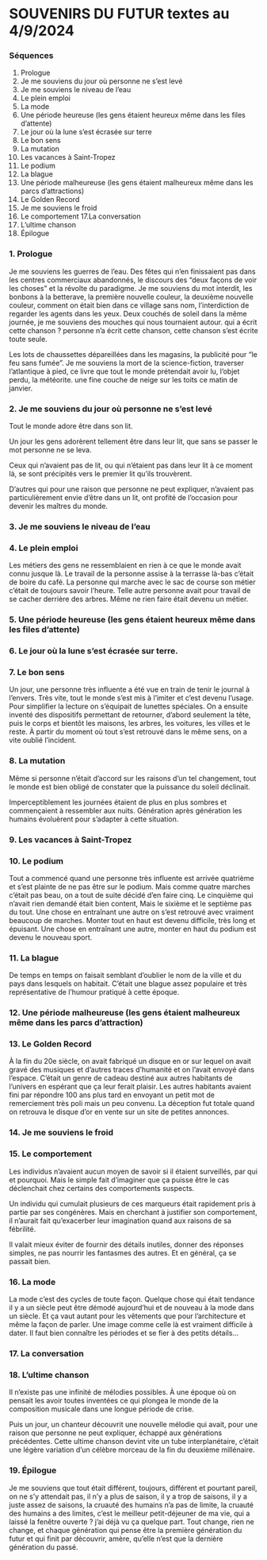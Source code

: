 # SOUVENIRS DU FUTUR textes au 4/9/2024

### Séquences

1. Prologue
2. Je me souviens du jour où personne ne s’est levé
3. Je me souviens le niveau de l’eau
4. Le plein emploi
5. La mode
6. Une période heureuse (les gens étaient heureux même dans les files d’attente)
7. Le jour où la lune s’est écrasée sur terre
8. Le bon sens
9. La mutation
10. Les vacances à Saint-Tropez
11. Le podium
12. La blague
13. Une période malheureuse (les gens étaient malheureux même dans les parcs
d’attractions)
14. Le Golden Record 
15. Je me souviens le froid 
16. Le comportement 17.La conversation 
18. L’ultime chanson 
19. Épilogue

### 1. Prologue
Je me souviens les guerres de l’eau. Des fêtes qui n’en finissaient pas dans les centres commerciaux abandonnés, le discours des “deux façons de voir les choses” et la révolte du paradigme. Je me souviens du mot interdit, les bonbons à la betterave, la première nouvelle couleur, la deuxième nouvelle couleur, comment on était bien dans ce village sans nom, l’interdiction de regarder les agents dans les yeux. Deux couchés de soleil dans la même journée, je me souviens des mouches qui nous tournaient autour.
qui a écrit cette chanson ? personne n’a écrit cette chanson, cette chanson s’est écrite toute seule.

Les lots de chaussettes dépareillées dans les magasins, la publicité pour “le feu sans fumée”. Je me souviens la mort de la science-fiction, traverser l’atlantique à pied, ce livre que tout le monde prétendait avoir lu, l’objet perdu, la météorite.
une fine couche de neige sur les toits ce matin de janvier.
### 2. Je me souviens du jour où personne ne s’est levé
Tout le monde adore être dans son lit.

Un jour les gens adorèrent tellement être dans leur lit, que sans se passer le mot personne ne se leva.

Ceux qui n’avaient pas de lit, ou qui n’étaient pas dans leur lit à ce moment là, se sont précipités vers le premier lit qu’ils trouvèrent.

D’autres qui pour une raison que personne ne peut expliquer, n’avaient pas particulièrement envie d’être dans un lit, ont profité de l’occasion pour devenir les maîtres du monde.
### 3. Je me souviens le niveau de l’eau 
### 4. Le plein emploi
Les métiers des gens ne ressemblaient en rien à ce que le monde avait connu jusque là. Le travail de la personne assise à la terrasse là-bas c’était de boire du café. La personne qui marche avec le sac de course son métier c’était de toujours savoir l’heure. Telle autre personne avait pour travail de se cacher derrière des arbres. Même ne rien faire était devenu un métier.
### 5. Une période heureuse (les gens étaient heureux même dans les files d’attente)
### 6. Le jour où la lune s’est écrasée sur terre.
### 7. Le bon sens
Un jour, une personne très influente a été vue en train de tenir le journal à l’envers. Très vite, tout le monde s’est mis à l’imiter et c’est devenu l’usage. Pour simplifier la lecture on s’équipait de lunettes spéciales. On a ensuite inventé des dispositifs permettant de retourner, d’abord seulement la tête, puis le corps et bientôt les maisons, les arbres, les voitures, les villes et le reste. À partir du moment où tout s’est retrouvé dans le même sens, on a vite oublié l’incident.
### 8. La mutation
Même si personne n’était d’accord sur les raisons d’un tel changement, tout le monde est bien obligé de constater que la puissance du soleil déclinait.

Imperceptiblement les journées étaient de plus en plus sombres et commençaient à ressembler aux nuits. Génération après génération les humains évoluèrent pour s’adapter à cette situation.
### 9. Les vacances à Saint-Tropez 
### 10. Le podium
Tout a commencé quand une personne très influente est arrivée quatrième et s’est plainte de ne pas être sur le podium.
Mais comme quatre marches c’était pas beau, on a tout de suite décidé d’en faire cinq. Le cinquième qui n’avait rien demandé était bien content,
Mais le sixième et le septième pas du tout.
Une chose en entraînant une autre on s’est retrouvé avec vraiment beaucoup de marches.
Monter tout en haut est devenu difficile, très long et épuisant.
Une chose en entraînant une autre, monter en haut du podium est devenu le nouveau sport.
### 11. La blague
De temps en temps on faisait semblant d’oublier le nom de la ville et du pays dans lesquels on habitait. C’était une blague assez populaire et très représentative de l’humour pratiqué à cette époque.
### 12. Une période malheureuse (les gens étaient malheureux même dans les parcs d’attraction)
### 13. Le Golden Record
À la fin du 20e siècle, on avait fabriqué un disque en or sur lequel on avait gravé des musiques et d’autres traces d’humanité et on l’avait envoyé dans l’espace.
C’était un genre de cadeau destiné aux autres habitants de l’univers en espérant que ça leur ferait plaisir.
Les autres habitants avaient fini par répondre 100 ans plus tard en envoyant un petit mot de remerciement très poli mais un peu convenu. La déception fut totale quand on retrouva le disque d’or en vente sur un site de petites annonces.
### 14. Je me souviens le froid 
### 15. Le comportement
Les individus n’avaient aucun moyen de savoir si il étaient surveillés, par qui et pourquoi. Mais le simple fait d’imaginer que ça puisse être le cas déclenchait chez certains des comportements suspects.

Un individu qui cumulait plusieurs de ces marqueurs était rapidement pris à partie par ses congénères. Mais en cherchant à justifier son comportement, il n’aurait fait qu’exacerber leur imagination quand aux raisons de sa fébrilité.

Il valait mieux éviter de fournir des détails inutiles, donner des réponses simples, ne pas nourrir les fantasmes des autres. Et en général, ça se passait bien.
### 16. La mode
La mode c’est des cycles de toute façon. Quelque chose qui était tendance il y a un siècle peut être démodé aujourd’hui et de nouveau à la mode dans un siècle. Et ça vaut autant pour les vêtements que pour l’architecture et même la façon de parler. Une image comme celle là est vraiment difficile à dater. Il faut bien connaître les périodes et se fier à des petits détails...
### 17. La conversation 
### 18. L’ultime chanson
Il n’existe pas une infinité de mélodies possibles. À une époque où on pensait les avoir toutes inventées ce qui plongea le monde de la composition musicale dans une longue période de crise.

Puis un jour, un chanteur découvrit une nouvelle mélodie qui avait, pour une raison que personne ne peut expliquer, échappé aux générations précédentes. Cette ultime chanson devint vite un tube interplanétaire, c’était une légère variation d’un célèbre morceau de la fin du deuxième millénaire.
### 19. Épilogue
Je me souviens que tout était différent, toujours, différent et pourtant pareil, on ne s’y attendait pas, il n’y a plus de saison, il y a trop de saisons, il y a juste assez de saisons, la cruauté des humains n’a pas de limite, la cruauté des humains a des limites, c’est le meilleur petit-déjeuner de ma vie, qui a laissé la fenêtre ouverte ? j’ai déjà vu ça quelque part. Tout change, rien ne change, et chaque génération qui pense être la première génération du futur et qui finit par découvrir, amère, qu’elle n’est que la dernière génération du passé.
